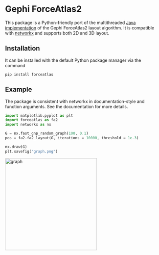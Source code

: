 # Gephi ForceAtlas2

This package is a Python-friendly port of the multithreaded [Java implementation](https://github.com/klarman-cell-observatory/forceatlas2) of the Gephi ForceAtlas2 layout algorithm. It is compatible with [networkx](https://github.com/networkx/networkx) and supports both 2D and 3D layout.

## Installation
It can be installed with the default Python package manager via the command

```
pip install forceatlas
```

## Example
The package is consistent with networkx in documentation-style and function arguments. See the documentation for more details.
```python
import matplotlib.pyplot as plt
import forceatlas as fa2
import networkx as nx

G = nx.fast_gnp_random_graph(100, 0.1)
pos = fa2.fa2_layout(G, iterations = 10000, threshold = 1e-3)

nx.draw(G)
plt.savefig("graph.png")
```

<img src="https://i.ibb.co/GJwnq0D/graph.png" alt="graph" height="300">